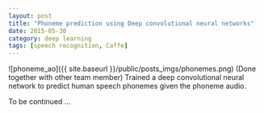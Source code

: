 ```yaml
---
layout: post
title: "Phoneme prediction using Deep convolutional neural networks"
date: 2015-05-30
category: deep learning
tags: [speech recognition, Caffe]
---
```

![phoneme_ao]({{ site.baseurl }}/public/posts_imgs/phonemes.png)
(Done together with other team member) Trained a deep convolutional neural network to predict human speech phonemes given the phoneme audio.

To be continued ...
